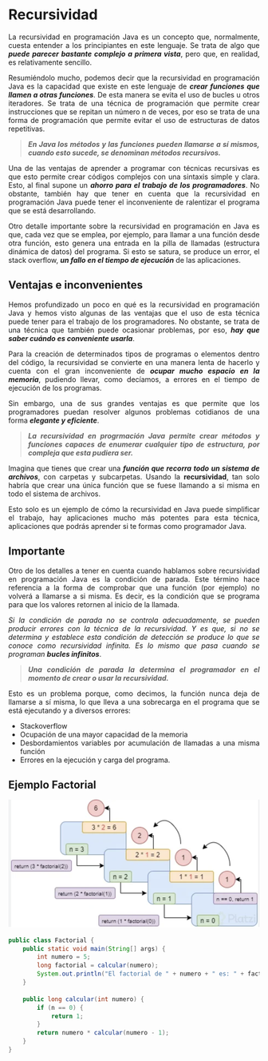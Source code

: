 <div align="justify">

# Recursividad

La recursividad en programación Java es un concepto que, normalmente, cuesta entender a los principiantes en este lenguaje. Se trata de algo que ___puede parecer bastante complejo a primera vista___, pero que, en realidad, es relativamente sencillo.

Resumiéndolo mucho, podemos decir que la recursividad en programación Java es la capacidad que existe en este lenguaje de ___crear funciones que llamen a otras funciones___. De esta manera se evita el uso de bucles u otros iteradores.  Se trata de una técnica de programación que permite crear instrucciones que se repitan un número n de veces, por eso se trata de una forma de programación que permite evitar el uso de estructuras de datos repetitivas.

>___En Java los métodos y las funciones pueden llamarse a sí mismos, cuando esto sucede, se denominan métodos recursivos.___

Una de las ventajas de aprender a programar con técnicas recursivas es que esto permite crear códigos complejos con una sintaxis simple y clara. Esto, al final supone un ___ahorro para el trabajo de los programadores___. No obstante, también hay que tener en cuenta que la recursividad en programación Java puede tener el inconveniente de ralentizar el programa que se está desarrollando.

Otro detalle importante sobre la recursividad en programación en Java es que, cada vez que se emplea, por ejemplo, para llamar a una función desde otra función, esto genera una entrada en la pilla de llamadas (estructura dinámica de datos) del programa. Si esto se satura, se produce un error, el stack overflow, ___un fallo en el tiempo de ejecución___ de las aplicaciones.

## Ventajas e inconvenientes

Hemos profundizado un poco en qué es la recursividad en programación Java y hemos visto algunas de las ventajas que el uso de esta técnica puede tener para el trabajo de los programadores. No obstante, se trata de una técnica que también puede ocasionar problemas, por eso, ___hay que saber cuándo es conveniente usarla___.

Para la creación de determinados tipos de programas o elementos dentro del código, la recursividad se convierte en una manera lenta de hacerlo y cuenta con el gran inconveniente de ___ocupar mucho espacio en la memoria___, pudiendo llevar, como decíamos, a errores en el tiempo de ejecución de los programas.

Sin embargo, una de sus grandes ventajas es que permite que los programadores puedan resolver algunos problemas cotidianos de una forma ___elegante y eficiente___.

>___La recursividad en progrmación Java permite crear métodos y funciones capaces de enumerar cualquier tipo de estructura, por compleja que esta pudiera ser.___

Imagina que tienes que crear una ___función que recorra todo un sistema de archivos___, con carpetas y subcarpetas. Usando la __recursividad__, tan solo habría que crear una única función que se fuese llamando a si misma en todo el sistema de archivos.

Esto solo es un ejemplo de cómo la recursividad en Java puede simplificar el trabajo, hay aplicaciones mucho más potentes para esta técnica, aplicaciones que podrás aprender si te formas como programador Java.

## Importante

Otro de los detalles a tener en cuenta cuando hablamos sobre recursividad en programación Java es la condición de parada. Este término hace referencia a la forma de comprobar que una función (por ejemplo) no volverá a llamarse a si misma. Es decir, es la condición que se programa para que los valores retornen al inicio de la llamada.

_Si la condición de parada no se controla adecuadamente, se pueden producir errores con la técnica de la recursividad. Y es que, si no se determina y establece esta condición de detección se produce lo que se conoce como recursividad infinita. Es lo mismo que pasa cuando se programan_ ___bucles infinitos___.

>___Una condición de parada la determina el programador en el momento de crear o usar la recursividad.___

Esto es un problema porque, como decimos, la función nunca deja de llamarse a sí misma, lo que lleva a una sobrecarga en el programa que se está ejecutando y a diversos errores:

- Stackoverflow
- Ocupación de una mayor capacidad de la memoria
- Desbordamientos variables por acumulación de llamadas a una misma función
- Errores en la ejecución y carga del programa.

## Ejemplo Factorial

<div align="center">
    <img src="img/factorial-recursividad.png">
</div>


```java
public class Factorial {
    public static void main(String[] args) {
        int numero = 5; 
        long factorial = calcular(numero);
        System.out.println("El factorial de " + numero + " es: " + factorial);
    }

    public long calcular(int numero) {
        if (n == 0) {
            return 1;
        }
        return numero * calcular(numero - 1);
    }
}
```

</div>